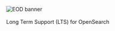 
![EOD banner](https://github.com/eliatra-opensearch-enterprise-distro/.github/assets/3762447/db125a94-e818-41f9-be70-d2364ba7d9e9)
<br/>
<br/>
Long Term Support (LTS) for OpenSearch
